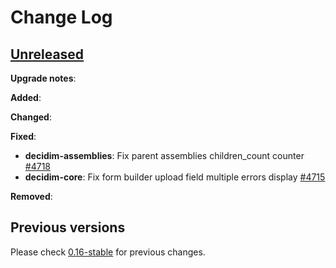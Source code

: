 # Change Log

## [Unreleased](https://github.com/decidim/decidim/tree/HEAD)

**Upgrade notes**:


**Added**:


**Changed**:


**Fixed**:

- **decidim-assemblies**: Fix parent assemblies children_count counter [\#4718](https://github.com/decidim/decidim/pull/4718/)
- **decidim-core**: Fix form builder upload field multiple errors display [\#4715](https://github.com/decidim/decidim/pull/4715)

**Removed**:


## Previous versions

Please check [0.16-stable](https://github.com/decidim/decidim/blob/0.16-stable/CHANGELOG.md) for previous changes.
